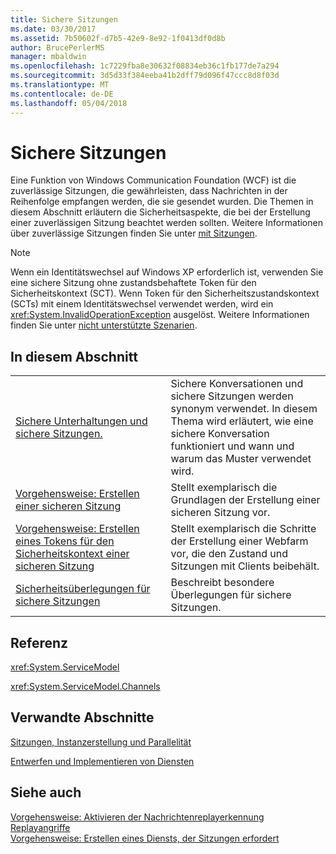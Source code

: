 ```yaml
---
title: Sichere Sitzungen
ms.date: 03/30/2017
ms.assetid: 7b50602f-d7b5-42e9-8e92-1f0413df0d8b
author: BrucePerlerMS
manager: mbaldwin
ms.openlocfilehash: 1c7229fba8e30632f08834eb36c1fb177de7a294
ms.sourcegitcommit: 3d5d33f384eeba41b2dff79d096f47ccc8d8f03d
ms.translationtype: MT
ms.contentlocale: de-DE
ms.lasthandoff: 05/04/2018
---
```

# <a name="secure-sessions"></a>Sichere Sitzungen
Eine Funktion von Windows Communication Foundation (WCF) ist die zuverlässige Sitzungen, die gewährleisten, dass Nachrichten in der Reihenfolge empfangen werden, die sie gesendet wurden. Die Themen in diesem Abschnitt erläutern die Sicherheitsaspekte, die bei der Erstellung einer zuverlässigen Sitzung beachtet werden sollten. Weitere Informationen über zuverlässige Sitzungen finden Sie unter [mit Sitzungen](../../../../docs/framework/wcf/using-sessions.md).  
  
> [!NOTE]
>  Wenn ein Identitätswechsel auf Windows XP erforderlich ist, verwenden Sie eine sichere Sitzung ohne zustandsbehaftete Token für den Sicherheitskontext (SCT). Wenn Token für den Sicherheitszustandskontext (SCTs) mit einem Identitätswechsel verwendet werden, wird ein <xref:System.InvalidOperationException> ausgelöst. Weitere Informationen finden Sie unter [nicht unterstützte Szenarien](../../../../docs/framework/wcf/feature-details/unsupported-scenarios.md).  
  
## <a name="in-this-section"></a>In diesem Abschnitt  
  
|||  
|-|-|  
|[Sichere Unterhaltungen und sichere Sitzungen.](../../../../docs/framework/wcf/feature-details/secure-conversations-and-secure-sessions.md)|Sichere Konversationen und sichere Sitzungen werden synonym verwendet. In diesem Thema wird erläutert, wie eine sichere Konversation funktioniert und wann und warum das Muster verwendet wird.|  
|[Vorgehensweise: Erstellen einer sicheren Sitzung](../../../../docs/framework/wcf/feature-details/how-to-create-a-secure-session.md)|Stellt exemplarisch die Grundlagen der Erstellung einer sicheren Sitzung vor.|  
|[Vorgehensweise: Erstellen eines Tokens für den Sicherheitskontext einer sicheren Sitzung](../../../../docs/framework/wcf/feature-details/how-to-create-a-security-context-token-for-a-secure-session.md)|Stellt exemplarisch die Schritte der Erstellung einer Webfarm vor, die den Zustand und Sitzungen mit Clients beibehält.|  
|[Sicherheitsüberlegungen für sichere Sitzungen](../../../../docs/framework/wcf/feature-details/security-considerations-for-secure-sessions.md)|Beschreibt besondere Überlegungen für sichere Sitzungen.|  
  
## <a name="reference"></a>Referenz  
 <xref:System.ServiceModel>  
  
 <xref:System.ServiceModel.Channels>  
  
## <a name="related-sections"></a>Verwandte Abschnitte  
 [Sitzungen, Instanzerstellung und Parallelität](../../../../docs/framework/wcf/feature-details/sessions-instancing-and-concurrency.md)  
  
 [Entwerfen und Implementieren von Diensten](../../../../docs/framework/wcf/designing-and-implementing-services.md)  
  
## <a name="see-also"></a>Siehe auch  
 [Vorgehensweise: Aktivieren der Nachrichtenreplayerkennung](../../../../docs/framework/wcf/feature-details/how-to-enable-message-replay-detection.md)  
 [Replayangriffe](../../../../docs/framework/wcf/feature-details/replay-attacks.md)  
 [Vorgehensweise: Erstellen eines Diensts, der Sitzungen erfordert](../../../../docs/framework/wcf/feature-details/how-to-create-a-service-that-requires-sessions.md)
